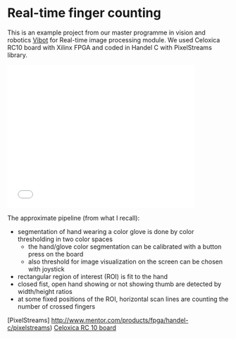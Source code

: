# Real-time finger counting

This is an example project from our master programme in vision and robotics [Vibot](http://www.vibot.org) for Real-time image processing module.
We used Celoxica RC10 board with Xilinx FPGA and coded in Handel C with PixelStreams library.

<iframe width="425" height="325" src="//www.youtube.com/embed/oemHAE98QHM" frameborder="0" allowfullscreen></iframe>

The approximate pipeline (from what I recall):
 - segmentation of hand wearing a color glove is done by color thresholding in two color spaces
   - the hand/glove color segmentation can be calibrated with a button press on the board
   - also threshold for image visualization on the screen can be chosen with joystick
 - rectangular region of interest (ROI) is fit to the hand
 - closed fist, open hand showing or not showing thumb are detected by width/height ratios
 - at some fixed positions of the ROI, horizontal scan lines are counting the number of crossed fingers


[PixelStreams] http://www.mentor.com/products/fpga/handel-c/pixelstreams)
[Celoxica RC 10 board](http://teal.gmu.edu/courses/ECE448/documentation/RC10%20Manual.pdf)